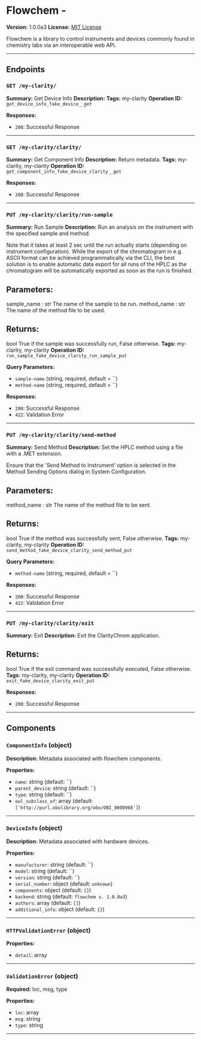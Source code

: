 # Flowchem - 

**Version:** 1.0.0a3
**License:** [MIT License](https://opensource.org/licenses/MIT)

Flowchem is a library to control instruments and devices commonly found in chemistry labs via an interoperable web API.

---

## Endpoints

### `GET /my-clarity/`

**Summary:** Get Device Info
**Description:** 
**Tags:** my-clarity
**Operation ID:** `get_device_info_fake_device__get`

**Responses:**
- `200`: Successful Response

---

### `GET /my-clarity/clarity/`

**Summary:** Get Component Info
**Description:** Return metadata.
**Tags:** my-clarity, my-clarity
**Operation ID:** `get_component_info_fake_device_clarity__get`

**Responses:**
- `200`: Successful Response

---

### `PUT /my-clarity/clarity/run-sample`

**Summary:** Run Sample
**Description:** Run an analysis on the instrument with the specified sample and method.

Note that it takes at least 2 sec until the run actually starts (depending on instrument configuration).
While the export of the chromatogram in e.g. ASCII format can be achieved programmatically via the CLI, the best
solution is to enable automatic data export for all runs of the HPLC as the chromatogram will be automatically
exported as soon as the run is finished.

Parameters:
-----------
sample_name : str
    The name of the sample to be run.
method_name : str
    The name of the method file to be used.

Returns:
--------
bool
    True if the sample was successfully run, False otherwise.
**Tags:** my-clarity, my-clarity
**Operation ID:** `run_sample_fake_device_clarity_run_sample_put`

**Query Parameters:**
- `sample-name` (string, required, default = ``)
- `method-name` (string, required, default = ``)

**Responses:**
- `200`: Successful Response
- `422`: Validation Error

---

### `PUT /my-clarity/clarity/send-method`

**Summary:** Send Method
**Description:** Set the HPLC method using a file with a .MET extension.

Ensure that the 'Send Method to Instrument' option is selected in the Method Sending Options dialog in
System Configuration.

Parameters:
-----------
method_name : str
    The name of the method file to be sent.

Returns:
--------
bool
    True if the method was successfully sent, False otherwise.
**Tags:** my-clarity, my-clarity
**Operation ID:** `send_method_fake_device_clarity_send_method_put`

**Query Parameters:**
- `method-name` (string, required, default = ``)

**Responses:**
- `200`: Successful Response
- `422`: Validation Error

---

### `PUT /my-clarity/clarity/exit`

**Summary:** Exit
**Description:** Exit the ClarityChrom application.

Returns:
--------
bool
    True if the exit command was successfully executed, False otherwise.
**Tags:** my-clarity, my-clarity
**Operation ID:** `exit_fake_device_clarity_exit_put`

**Responses:**
- `200`: Successful Response

---

## Components

### `ComponentInfo` (object)

**Description:** Metadata associated with flowchem components.

**Properties:**
- `name`: string (default: ``)
- `parent_device`: string (default: ``)
- `type`: string (default: ``)
- `owl_subclass_of`: array (default: `['http://purl.obolibrary.org/obo/OBI_0000968']`)

---

### `DeviceInfo` (object)

**Description:** Metadata associated with hardware devices.

**Properties:**
- `manufacturer`: string (default: ``)
- `model`: string (default: ``)
- `version`: string (default: ``)
- `serial_number`: object (default: `unknown`)
- `components`: object (default: `{}`)
- `backend`: string (default: `flowchem v. 1.0.0a3`)
- `authors`: array (default: `[]`)
- `additional_info`: object (default: `{}`)

---

### `HTTPValidationError` (object)


**Properties:**
- `detail`: array

---

### `ValidationError` (object)

**Required:** loc, msg, type

**Properties:**
- `loc`: array
- `msg`: string
- `type`: string

---
